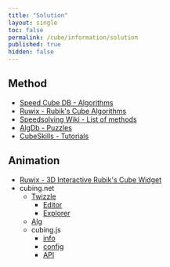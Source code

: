 ```yaml
---
title: "Solution"
layout: single
toc: false
permalink: /cube/information/solution
published: true
hidden: false
---
```


<head>
  <base target="_blank">
</head>



## Method

- [Speed Cube DB - Algorithms](https://speedcubedb.com/a/3x3)
- [Ruwix - Rubik's Cube Algorithms](https://ruwix.com/the-rubiks-cube/algorithm/)
- [Speedsolving Wiki - List of methods](https://www.speedsolving.com/wiki/index.php/List_of_methods)
- [AlgDb - Puzzles](http://algdb.net/)
- [CubeSkills - Tutorials](https://www.cubeskills.com/tutorials)



## Animation

- [Ruwix - 3D Interactive Rubik's Cube Widget](https://ruwix.com/widget/3d/)
- cubing.net
  - [Twizzle](https://alpha.twizzle.net/)
    - [Editor](https://alpha.twizzle.net/edit/)
    - [Explorer](https://alpha.twizzle.net/explore/)
  - [Alg](https://alg.cubing.net/)
  - cubing.js
    - [info](https://js.cubing.net/cubing/twisty/)
    - [config](https://experiments.cubing.net/cubing.js/twisty/twisty-player-config.html)
    - [API](https://js.cubing.net/cubing/api/)
